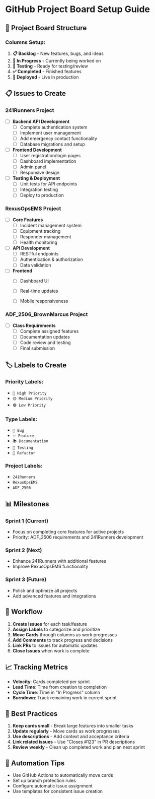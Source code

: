 # GitHub Project Board Setup Guide

## 🎯 Project Board Structure

### Columns Setup:
1. **📋 Backlog** - New features, bugs, and ideas
2. **🚀 In Progress** - Currently being worked on
3. **🧪 Testing** - Ready for testing/review
4. **✅ Completed** - Finished features
5. **🚀 Deployed** - Live in production

## 📋 Issues to Create

### 241Runners Project
- [ ] **Backend API Development**
  - [ ] Complete authentication system
  - [ ] Implement user management
  - [ ] Add emergency contact functionality
  - [ ] Database migrations and setup
- [ ] **Frontend Development**
  - [ ] User registration/login pages
  - [ ] Dashboard implementation
  - [ ] Admin panel
  - [ ] Responsive design
- [ ] **Testing & Deployment**
  - [ ] Unit tests for API endpoints
  - [ ] Integration testing
  - [ ] Deploy to production

### RexusOpsEMS Project
- [ ] **Core Features**
  - [ ] Incident management system
  - [ ] Equipment tracking
  - [ ] Responder management
  - [ ] Health monitoring
- [ ] **API Development**
  - [ ] RESTful endpoints
  - [ ] Authentication & authorization
  - [ ] Data validation
- [ ] **Frontend**
  - [ ] Dashboard UI
  - [ ] Real-time updates
  - [ ] Mobile responsiveness



### ADF_2506_BrownMarcus Project
- [ ] **Class Requirements**
  - [ ] Complete assigned features
  - [ ] Documentation updates
  - [ ] Code review and testing
  - [ ] Final submission

## 🏷️ Labels to Create

### Priority Labels:
- `🔴 High Priority`
- `🟡 Medium Priority`
- `🟢 Low Priority`

### Type Labels:
- `🐛 Bug`
- `✨ Feature`
- `📚 Documentation`
- `🧪 Testing`
- `🔧 Refactor`

### Project Labels:
- `241Runners`
- `RexusOpsEMS`
- `ADF_2506`

## 📊 Milestones

### Sprint 1 (Current)
- Focus on completing core features for active projects
- Priority: ADF_2506 requirements and 241Runners development

### Sprint 2 (Next)
- Enhance 241Runners with additional features
- Improve RexusOpsEMS functionality

### Sprint 3 (Future)
- Polish and optimize all projects
- Add advanced features and integrations

## 🔄 Workflow

1. **Create Issues** for each task/feature
2. **Assign Labels** to categorize and prioritize
3. **Move Cards** through columns as work progresses
4. **Add Comments** to track progress and decisions
5. **Link PRs** to issues for automatic updates
6. **Close Issues** when work is complete

## 📈 Tracking Metrics

- **Velocity**: Cards completed per sprint
- **Lead Time**: Time from creation to completion
- **Cycle Time**: Time in "In Progress" column
- **Burndown**: Track remaining work in current sprint

## 🎯 Best Practices

1. **Keep cards small** - Break large features into smaller tasks
2. **Update regularly** - Move cards as work progresses
3. **Use descriptions** - Add context and acceptance criteria
4. **Link related issues** - Use "Closes #123" in PR descriptions
5. **Review weekly** - Clean up completed work and plan next sprint

## 🚀 Automation Tips

- Use GitHub Actions to automatically move cards
- Set up branch protection rules
- Configure automatic issue assignment
- Use templates for consistent issue creation 